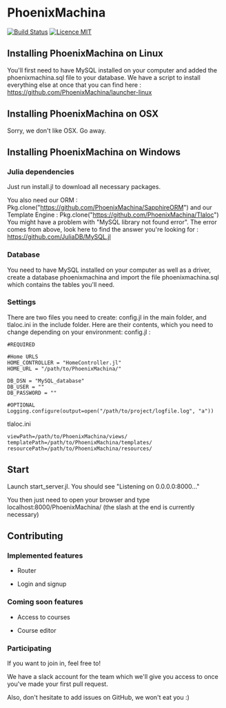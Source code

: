 # PhoenixMachina
[![Build Status](https://travis-ci.org/PhoenixMachina/PhoenixMachina.svg?branch=master)](https://travis-ci.org/PhoenixMachina/PhoenixMachina)
[![Licence MIT](https://img.shields.io/badge/license-MIT-blue.svg)](https://opensource.org/licenses/MIT)

## Installing PhoenixMachina on Linux
You'll first need to have MySQL installed on your computer and added the phoenixmachina.sql file to your database.
We have a script to install everything else at once that you can find here : https://github.com/PhoenixMachina/launcher-linux

## Installing PhoenixMachina on OSX
Sorry, we don't like OSX. Go away.

## Installing PhoenixMachina on Windows
### Julia dependencies
Just run install.jl to download all necessary packages.

You also need our ORM : Pkg.clone("https://github.com/PhoenixMachina/SapphireORM")
and our Template Engine : Pkg.clone("https://github.com/PhoenixMachina/Tlaloc")
You might have a problem with "MySQL library not found error". The error comes from above, look here to find the answer you're looking for : https://github.com/JuliaDB/MySQL.jl

### Database
You need to have MySQL installed on your computer as well as a driver, create a database phoenixmachina and import the file phoenixmachina.sql which contains the tables you'll need.

### Settings
There are two files you need to create: config.jl in the main folder, and tlaloc.ini in the include folder. Here are their contents, which you need to change depending on your environment:
config.jl :
```
#REQUIRED

#Home URLS
HOME_CONTROLLER = "HomeController.jl"
HOME_URL = "/path/to/PhoenixMachina/"

DB_DSN = "MySQL_database"
DB_USER = ""
DB_PASSWORD = ""

#OPTIONAL
Logging.configure(output=open("/path/to/project/logfile.log", "a"))
```
tlaloc.ini
```
viewPath=/path/to/PhoenixMachina/views/
templatePath=/path/to/PhoenixMachina/templates/
resourcePath=/path/to/PhoenixMachina/resources/
```

## Start
Launch start_server.jl. You should see "Listening on 0.0.0.0:8000..."

You then just need to open your browser and type localhost:8000/PhoenixMachina/ (the slash at the end is currently necessary)

## Contributing
### Implemented features
- Router

- Login and signup

### Coming soon features
- Access to courses

- Course editor

### Participating
If you want to join in, feel free to!

We have a slack account for the team which we'll give you access to once you've made your first pull request.

Also, don't hesitate to add issues on GitHub, we won't eat you :)
